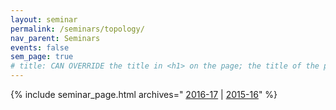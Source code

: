 ```yaml
---
layout: seminar
permalink: /seminars/topology/
nav_parent: Seminars
events: false
sem_page: true
# title: CAN OVERRIDE the title in <h1> on the page; the title of the page itself is hardcoded from seminars.yml
---
```


{% include seminar_page.html archives="
[2016-17](/seminars/topology/2016-17/) \|
[2015-16](/seminars/topology/2015-16/)"
%}
